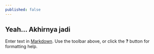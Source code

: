 ```yaml
---
published: false
---
```

## Yeah... Akhirnya jadi

Enter text in [Markdown](http://daringfireball.net/projects/markdown/). Use the toolbar above, or click the **?** button for formatting help.
